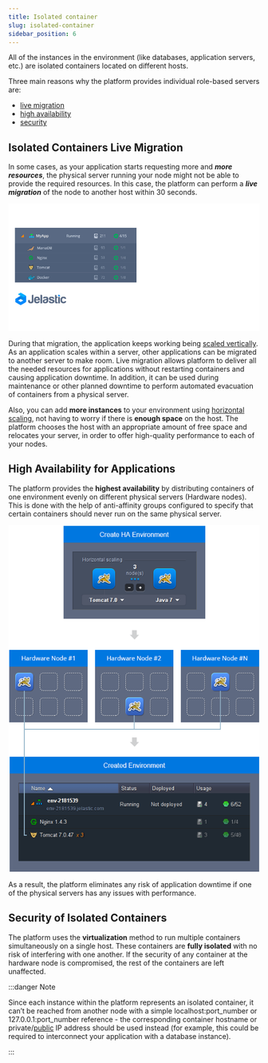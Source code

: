 ```yaml
---
title: Isolated container
slug: isolated-container
sidebar_position: 6
---
```


All of the instances in the environment (like databases, application servers, etc.) are isolated containers located on different hosts.

Three main reasons why the platform provides individual role-based servers are:

- [live migration](/docs/platform-overview/isolated-container#isolated-containers-live-migration)
- [high availability](/docs/platform-overview/isolated-container#high-availability-for-applications)
- [security](/docs/platform-overview/isolated-container#security-of-isolated-containers)

## Isolated Containers Live Migration

In some cases, as your application starts requesting more and **_more resources_**, the physical server running your node might not be able to provide the required resources. In this case, the platform can perform a **_live migration_** of the node to another host within 30 seconds.

<div style={{
    display:'flex',
    justifyContent: 'center',
    margin: '0 0 1rem 0'
}}>

![Locale Dropdown](./img/IsolatedContainer/01-containers-live-migration-to-another-server.gif)

</div>

During that migration, the application keeps working being [scaled vertically](/docs/application-setting/scaling-and-clustering/automatic-vertical-scaling). As an application scales within a server, other applications can be migrated to another server to make room. Live migration allows platform to deliver all the needed resources for applications without restarting containers and causing application downtime. In addition, it can be used during maintenance or other planned downtime to perform automated evacuation of containers from a physical server.

Also, you can add **more instances** to your environment using [horizontal scaling](/docs/application-setting/scaling-and-clustering/automatic-horizontal-scaling), not having to worry if there is **enough space** on the host. The platform chooses the host with an appropriate amount of free space and relocates your server, in order to offer high-quality performance to each of your nodes.

## High Availability for Applications

The platform provides the **highest availability** by distributing containers of one environment evenly on different physical servers (Hardware nodes). This is done with the help of anti-affinity groups configured to specify that certain containers should never run on the same physical server.

<div style={{
    display:'flex',
    justifyContent: 'center',
    margin: '0 0 1rem 0'
}}>

![Locale Dropdown](./img/IsolatedContainer/02-containers-high-availability.png)

</div>

As a result, the platform eliminates any risk of application downtime if one of the physical servers has any issues with performance.

## Security of Isolated Containers

The platform uses the **virtualization** method to run multiple containers simultaneously on a single host. These containers are **fully isolated** with no risk of interfering with one another. If the security of any container at the hardware node is compromised, the rest of the containers are left unaffected.

:::danger Note

Since each instance within the platform represents an isolated container, it can’t be reached from another node with a simple localhost:port_number or 127.0.0.1:port_number reference - the corresponding container hostname or private/[public](/docs/application-setting/external-access-to-applications/public-ip) IP address should be used instead (for example, this could be required to interconnect your application with a database instance).

:::
